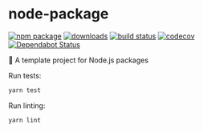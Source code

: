 # node-package

[![npm package](https://img.shields.io/npm/v/@msrose/node-package)](https://www.npmjs.com/package/@msrose/node-package)
[![downloads](https://img.shields.io/npm/dm/@msrose/node-package)](https://npm-stat.com/charts.html?package=%40msrose%2Fnode-package)
[![build status](https://github.com/msrose/node-package/workflows/build/badge.svg)](https://github.com/msrose/node-package/actions?query=workflow%3Abuild)
[![codecov](https://codecov.io/gh/msrose/node-package/branch/master/graph/badge.svg)](https://codecov.io/gh/msrose/node-package)
[![Dependabot Status](https://api.dependabot.com/badges/status?host=github&repo=msrose/node-package)](https://dependabot.com)

:hamburger: A template project for Node.js packages

Run tests:

```sh
yarn test
```

Run linting:

```sh
yarn lint
```
